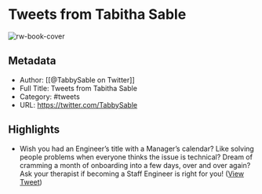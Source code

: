# Tweets from Tabitha Sable

![rw-book-cover](https://pbs.twimg.com/profile_images/1624099474510426125/hNZM7BB9_x96.jpg)

## Metadata
- Author: [[@TabbySable on Twitter]]
- Full Title: Tweets from Tabitha Sable
- Category: #tweets
- URL: https://twitter.com/TabbySable

## Highlights
- Wish you had an Engineer’s title with a Manager’s calendar?
  Like solving people problems when everyone thinks the issue is technical?
  Dream of cramming a month of onboarding into a few days, over and over again?
  Ask your therapist if becoming a Staff Engineer is right for you! ([View Tweet](https://twitter.com/TabbySable/status/1623821470315978756))
